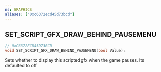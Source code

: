 ```yaml
---
ns: GRAPHICS
aliases: ["0xc6372ecd45d73bcd"]
---
```

## SET_SCRIPT_GFX_DRAW_BEHIND_PAUSEMENU

```c
// 0xC6372ECD45D73BCD
void SET_SCRIPT_GFX_DRAW_BEHIND_PAUSEMENU(bool Value);
```

Sets whether to display this scripted gfx when the game pauses. Its defaulted to off

